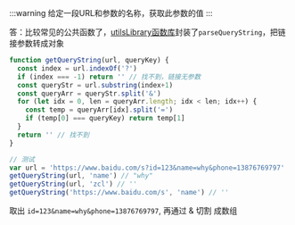 :::warning
给定一段URL和参数的名称，获取此参数的值
:::

答：比较常见的公共函数了，[utilsLibrary函数库](https://0zcl.github.io/utils-library/modules/url_parsequerystring.html)封装了<code>parseQueryString</code>，把链接参数转成对象

```js
function getQueryString(url, queryKey) {
  const index = url.indexOf('?')
  if (index === -1) return '' // 找不到，链接无参数
  const queryStr = url.substring(index+1)
  const queryArr = queryStr.split('&')
  for (let idx = 0, len = queryArr.length; idx < len; idx++) {
    const temp = queryArr[idx].split('=')
    if (temp[0] === queryKey) return temp[1]
  }
  return '' // 找不到
}

// 测试
var url = 'https://www.baidu.com/s?id=123&name=why&phone=13876769797'
getQueryString(url, 'name') // "why"
getQueryString(url, 'zcl') // ''
getQueryString('https://www.baidu.com/s', 'name') // ''
```

取出 <code>id=123&name=why&phone=13876769797</code>, 再通过 & 切割 成数组